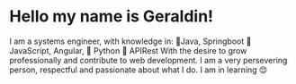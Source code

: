 # Hello my name is Geraldin!

I am a systems engineer, with knowledge in:
🧡Java, Springboot
🧡JavaScript, Angular,
🧡 Python
🧡 APIRest
 With the desire to grow professionally and contribute to web development.
I am a very persevering person, respectful and passionate about what I do.
I am in learning 😊

<!--
**geraldinRiav/geraldinRiav** is a ✨ _special_ ✨ repository because its `README.md` (this file) appears on your GitHub profile.

Here are some ideas to get you started:

- 🔭 I am currently looking for a job.
- 🌱 I’m currently learning English and APIRest
- 👯 I’m looking to collaborate on Web development
- 🤔 I’m looking for help with testing

- 📫 How to reach me: wpp: 3185390064
- ⚡ Fun fact: I like that the work environment is agrdable
and thus be able to offer the best of myself
-->
